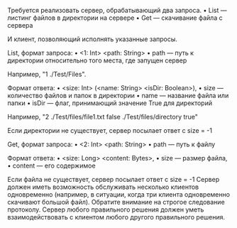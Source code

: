 Требуется реализовать сервер, обрабатывающий два запроса.
    • List — листинг файлов в директории на сервере
    • Get — скачивание файла с сервера
    
И клиент, позволяющий исполнять указанные запросы.

List, формат запроса:
    • <1: Int> <path: String>
    • path — путь к директории относительно того места, где запущен сервер
    
Например, "1 ./Test/Files".

Формат ответа:
    • <size: Int> (<name: String> <isDir: Boolean>),
    • size — количество файлов и папок в директории
    • name — название файла или папки
    • isDir — флаг, принимающий значение True для директорий
    
Например, "2 ./Test/files/file1.txt false ./Test/files/directory true"

Если директории не существует, сервер посылает ответ с size = -1

Get, формат запроса:
    • <2: Int> <path: String>
    • path — путь к файлу
    
Формат ответа:
    • <size: Long> <content: Bytes>,
    • size — размер файла,
    • content — его содержимое
    
Если файла не существует, сервер посылает ответ с size = -1
Сервер должен иметь возможность обслуживать несколько клиентов одновременно (например, в ситуации, когда три клиента одновременно скачивают большой файл).
Обратите внимание на строгое следование протоколу. Сервер любого правильного решения должен уметь взаимодействовать с клиентом любого другого правильного решения.
